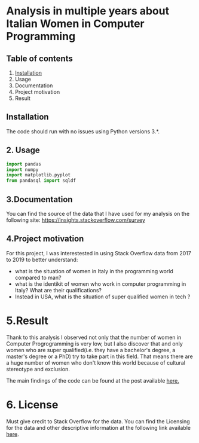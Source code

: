 # Analysis in multiple years about Italian Women in Computer Programming

## Table of contents

1. [Installation]((#Installation-1))
2. Usage
3. Documentation
4. Project motivation
5. Result

## Installation

The code should run with no issues using Python versions 3.*.

## 2. Usage

```python
import pandas 
import numpy  
import matplotlib.pyplot 
from pandasql import sqldf
```

## 3.Documentation

You can find the source of the data that I have used for my analysis on the following site: https://insights.stackoverflow.com/survey

## 4.Project motivation
For this project, I was interestested in using Stack Overflow data from 2017 to 2019 to better understand:

- what is the situation of women in Italy in the programming world compared to man?
- what is the identikit of women who work in computer programming in Italy? What are their qualifications?
- Instead in USA, what is the situation of super qualified women in tech ?

# 5.Result 

Thank to this analysis I observed not only that the number of women in Computer Progrogramming is very low, but I also discover that
and only women who are super qualified(i.e. they have a bachelor's degree, a master's degree or a PhD) try to take part in this field. That means there are a huge number of women who don't know this world because of cultural stereotype and exclusion.

The main findings of the code can be found at the post available [here.]()

# 6. License

Must give credit to Stack Overflow for the data. You can find the Licensing for the data and other descriptive information at the following link available [here](https://insights.stackoverflow.com/survey).
